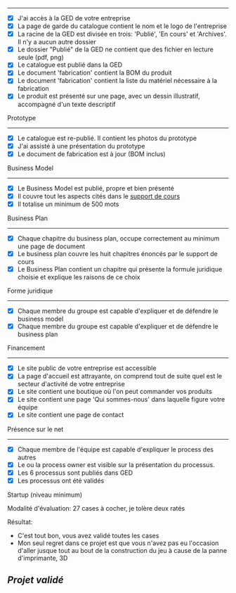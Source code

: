 

<hr>

  - [X] J'ai accès à la GED de votre entreprise  
  - [X] La page de garde du catalogue contient le nom et le logo de l'entreprise  
  - [X] La racine de la GED est divisée en trois: 'Publié', 'En cours' et 'Archives'. Il n'y a aucun autre dossier   
  - [X] Le dossier "Publié" de la GED ne contient que des fichier en lecture seule (pdf, png)
  - [X] Le catalogue est publié dans la GED  
  - [X] Le document 'fabrication' contient la BOM du produit  
  - [X] Le document 'fabrication' contient la liste du matériel nécessaire à la fabrication  
  - [X] Le produit est présenté sur une page, avec un dessin illustratif, accompagné d'un texte descriptif  

Prototype
<hr>


  - [X] Le catalogue est re-publié. Il contient les photos du prototype  
  - [X] J'ai assisté à une présentation du prototype   
  - [X] Le document de fabrication est à jour (BOM inclus)  

Business Model
<hr>

  - [X] Le Business Model est publié, propre et bien présenté  
  - [X] Il couvre tout les aspects cités dans le [support de cours](https://github.com/ETML-INF/254-ProcessusMetier/blob/main/b-UnitesEnseignement/ECOE/S-254-PrincipesECOE.pdf)  
  - [X] Il totalise un minimum de 500 mots  

Business Plan
<hr>

  - [X] Chaque chapitre du business plan, occupe correctement au minimum une page de document  
  - [X] Le business plan couvre les huit chapitres énoncés par le support de cours  
  - [X] Le Business Plan contient un chapitre qui présente la formule juridique choisie et explique les raisons de ce choix  

Forme juridique
<hr>

  - [x] Chaque membre du groupe est capable d'expliquer et de défendre le business model  
  - [x] Chaque membre du groupe est capable d'expliquer et de défendre le business plan 

Financement
<hr>

  - [X] Le site public de votre entreprise est accessible  
  - [X] La page d'accueil est attrayante, on comprend tout de suite quel est le secteur d'activité de votre entreprise  
  - [X] Le site contient une boutique où l'on peut commander vos produits  
  - [X] Le site contient une page 'Qui sommes-nous' dans laquelle figure votre équipe  
  - [X] Le site contient une page de contact  

Présence sur le net 
<hr>

  - [x] Chaque membre de l'équipe est capable d'expliquer le process des autres  
  - [x] Le ou la process owner est visible sur la présentation du processus.  
  - [x] Les 6 processus sont publiés dans GED  
  - [x] Les processus ont été validés  

Startup   (niveau minimum)


Modalité d'évaluation: 27 cases à cocher, je tolère deux ratés

Résultat: 
- C'est tout bon, vous avez validé toutes les cases
- Mon seul regret dans ce projet est que vous n'avez pas eu l'occasion d'aller jusque tout au bout de la construction du jeu à cause de la panne d'imprimante, 3D

## _Projet validé_
